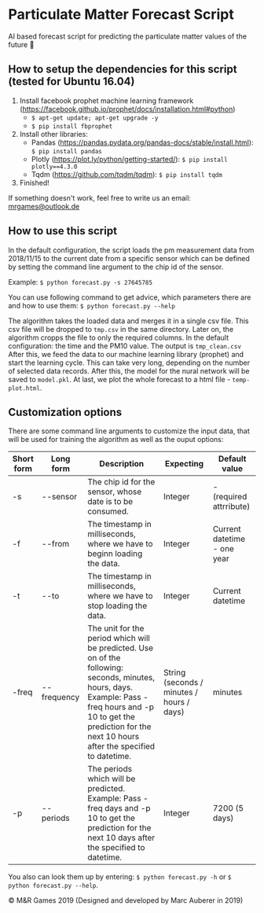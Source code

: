 # Particulate Matter Forecast Script
AI based forecast script for predicting the particulate matter values of the future 🔮

## How to setup the dependencies for this script (tested for Ubuntu 16.04)
1. Install facebook prophet machine learning framework (https://facebook.github.io/prophet/docs/installation.html#python)
   * `$ apt-get update; apt-get upgrade -y`
   * `$ pip install fbprophet`
2. Install other libraries:
   * Pandas (https://pandas.pydata.org/pandas-docs/stable/install.html): `$ pip install pandas`
   * Plotly (https://plot.ly/python/getting-started/): `$ pip install plotly==4.3.0`
   * Tqdm (https://github.com/tqdm/tqdm): `$ pip install tqdm`
3. Finished!

If something doesn't work, feel free to write us an email: mrgames@outlook.de

## How to use this script
In the default configuration, the script loads the pm measurement data from 2018/11/15 to the current date from a specific sensor which can be defined by setting the command line argument to the chip id of the sensor.

Example:
`$ python forecast.py -s 27645785`

You can use following command to get advice, which parameters there are and how to use them:
`$ python forecast.py --help`

The algorithm takes the loaded data and merges it in a single csv file. This csv file will be dropped to `tmp.csv` in the same directory. Later on, the algorithm cropps the file to only the required columns. In the default configuration: the time and the PM10 value. The output is `tmp_clean.csv`
After this, we feed the data to our machine learning library (prophet) and start the learning cycle. This can take very long, depending on the number of selected data records. After this, the model for the nural network will be saved to `model.pkl`.
At last, we plot the whole forecast to a html file - `temp-plot.html`.

## Customization options
There are some command line arguments to customize the input data, that will be used for training the algorithm as well as the ouput options:

| Short form | Long form | Description | Expecting | Default value |
|------------|-------------|---------------------------------------------------------------------------------------------------------------------------------------------------------------------------------------------------------------------------|-------------------------------------------|-----------------------------|
| -s | --sensor | The chip id for the sensor, whose date is to be consumed. | Integer | - (required attrribute) |
| -f | --from | The timestamp in milliseconds, where we have to beginn loading the data. | Integer | Current datetime - one year |
| -t | --to | The timestamp in milliseconds, where we have to stop loading the data. | Integer | Current datetime |
| -freq | --frequency | The unit for the period which will be predicted. Use on of the following: seconds, minutes, hours, days. Example: Pass -freq hours and -p 10 to get the prediction for the next 10 hours after the specified to datetime. | String (seconds / minutes / hours / days) | minutes |
| -p | --periods | The periods which will be predicted. Example: Pass -freq days and -p 10 to get the prediction for the next 10 days after the specified to datetime. | Integer | 7200 (5 days) |

You also can look them up by entering: `$ python forecast.py -h` or `$ python forecast.py --help`.

© M&R Games 2019 (Designed and developed by Marc Auberer in 2019)
